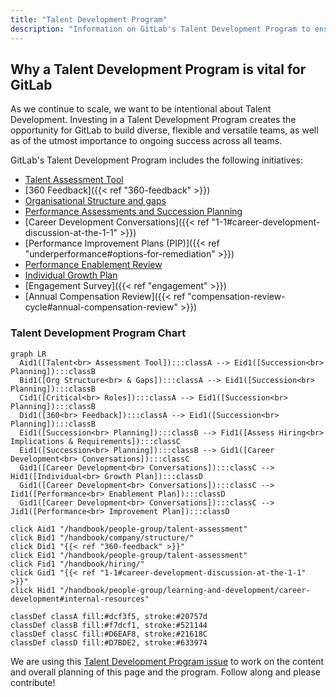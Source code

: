 ```yaml
---
title: "Talent Development Program"
description: "Information on GitLab's Talent Development Program to ensure ongoing success across all teams."
---
```


## Why a Talent Development Program is vital for GitLab

As we continue to scale, we want to be intentional about Talent Development. Investing in a Talent Development Program creates the opportunity for GitLab to build diverse, flexible and versatile teams, as well as of the utmost importance to ongoing success across all teams.

GitLab's Talent Development Program includes the following initiatives:

- [Talent Assessment Tool](/handbook/people-group/talent-assessment)
- [360 Feedback]({{< ref "360-feedback" >}})
- [Organisational Structure and gaps](/handbook/company/structure/)
- [Performance Assessments and Succession Planning](/handbook/people-group/talent-assessment)
- [Career Development Conversations]({{< ref "1-1#career-development-discussion-at-the-1-1" >}})
- [Performance Improvement Plans (PIP)]({{< ref "underperformance#options-for-remediation" >}})
- [Performance Enablement Review](/handbook/people-group/learning-and-development/career-development#performance-enablement-review)
- [Individual Growth Plan](https://docs.google.com/document/d/1ZjdIuK5mNpljiHnFMK4dvqfTOzV9iSJj66OtoYbniFM/edit)
- [Engagement Survey]({{< ref "engagement" >}})
- [Annual Compensation Review]({{< ref "compensation-review-cycle#annual-compensation-review" >}})

### Talent Development Program Chart

```mermaid
graph LR
  Aid1([Talent<br> Assessment Tool]):::classA --> Eid1([Succession<br> Planning]):::classB
  Bid1([Org Structure<br> & Gaps]):::classA --> Eid1([Succession<br> Planning]):::classB
  Cid1([Critical<br> Roles]):::classA --> Eid1([Succession<br> Planning]):::classB
  Did1([360<br> Feedback]):::classA --> Eid1([Succession<br> Planning]):::classB
  Eid1([Succession<br> Planning]):::classB --> Fid1([Assess Hiring<br> Implications & Requirements]):::classC
  Eid1([Succession<br> Planning]):::classB --> Gid1([Career Development<br> Conversations]):::classC
  Gid1([Career Development<br> Conversations]):::classC --> Hid1([Individual<br> Growth Plan]):::classD
  Gid1([Career Development<br> Conversations]):::classC --> Iid1([Performance<br> Enablement Plan]):::classD
  Gid1([Career Development<br> Conversations]):::classC --> Jid1([Performance<br> Improvement Plan]):::classD

click Aid1 "/handbook/people-group/talent-assessment"
click Bid1 "/handbook/company/structure/"
click Did1 "{{< ref "360-feedback" >}}"
click Eid1 "/handbook/people-group/talent-assessment"
click Fid1 "/handbook/hiring/"
click Gid1 "{{< ref "1-1#career-development-discussion-at-the-1-1" >}}"
click Hid1 "/handbook/people-group/learning-and-development/career-development#internal-resources"

classDef classA fill:#dcf3f5, stroke:#20757d
classDef classB fill:#f7dcf1, stroke:#521144
classDef classC fill:#D6EAF8, stroke:#21618C
classDef classD fill:#D7BDE2, stroke:#633974
```

We are using this [Talent Development Program issue](https://gitlab.com/gitlab-com/people-group/General/-/issues/719) to work on the content and overall planning of this page and the program. Follow along and please contribute!
